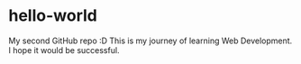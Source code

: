 # hello-world
My second GitHub repo :D
This is my journey of learning Web Development. I hope it would be successful.
